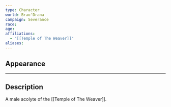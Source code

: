 ```yaml
---
type: Character
world: Brao'Drana
campaign: Severance
race: 
age: 
affiliations:
  - "[[Temple of The Weaver]]"
aliases:
---
```

## Appearance


---


## Description

A male acolyte of the [[Temple of The Weaver]].